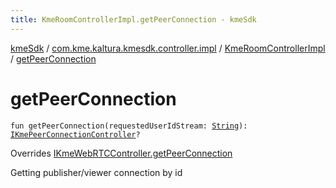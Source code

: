 ```yaml
---
title: KmeRoomControllerImpl.getPeerConnection - kmeSdk
---
```


[kmeSdk](../../index.html) / [com.kme.kaltura.kmesdk.controller.impl](../index.html) / [KmeRoomControllerImpl](index.html) / [getPeerConnection](./get-peer-connection.html)

# getPeerConnection

`fun getPeerConnection(requestedUserIdStream: `[`String`](https://kotlinlang.org/api/latest/jvm/stdlib/kotlin/-string/index.html)`): `[`IKmePeerConnectionController`](../../com.kme.kaltura.kmesdk.controller/-i-kme-peer-connection-controller/index.html)`?`

Overrides [IKmeWebRTCController.getPeerConnection](../../com.kme.kaltura.kmesdk.controller/-i-kme-web-r-t-c-controller/get-peer-connection.html)

Getting publisher/viewer connection by id

